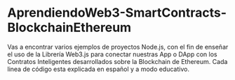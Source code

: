 # AprendiendoWeb3-SmartContracts-BlockchainEthereum
Vas a encontrar varios ejemplos de proyectos Node.js, con el fin de enseñar el uso de la Librería Web3.js para conectar nuestras App o DApp con los Contratos Inteligentes desarrollados sobre la Blockchain de Ethereum. Cada linea de código esta explicada en español y a modo educativo.
